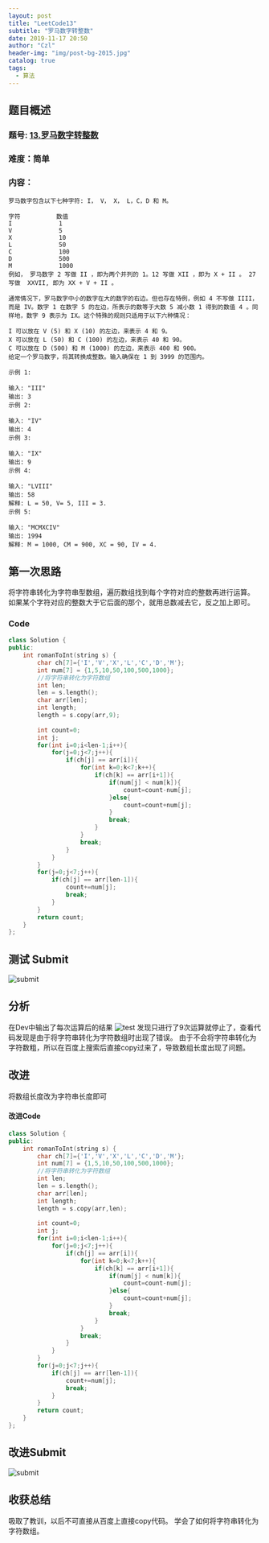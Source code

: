 ```yaml
---
layout: post
title: "LeetCode13"
subtitle: "罗马数字转整数"
date: 2019-11-17 20:50
author: "Czl"
header-img: "img/post-bg-2015.jpg"
catalog: true
tags:
  - 算法
---
```


## 题目概述

### 题号: [13.罗马数字转整数](https://leetcode-cn.com/problems/roman-to-integer/)

### 难度：简单

### 内容：

```
罗马数字包含以下七种字符: I， V， X， L，C，D 和 M。

字符          数值
I             1
V             5
X             10
L             50
C             100
D             500
M             1000
例如， 罗马数字 2 写做 II ，即为两个并列的 1。12 写做 XII ，即为 X + II 。 27 写做  XXVII, 即为 XX + V + II 。

通常情况下，罗马数字中小的数字在大的数字的右边。但也存在特例，例如 4 不写做 IIII，而是 IV。数字 1 在数字 5 的左边，所表示的数等于大数 5 减小数 1 得到的数值 4 。同样地，数字 9 表示为 IX。这个特殊的规则只适用于以下六种情况：

I 可以放在 V (5) 和 X (10) 的左边，来表示 4 和 9。
X 可以放在 L (50) 和 C (100) 的左边，来表示 40 和 90。 
C 可以放在 D (500) 和 M (1000) 的左边，来表示 400 和 900。
给定一个罗马数字，将其转换成整数。输入确保在 1 到 3999 的范围内。

示例 1:

输入: "III"
输出: 3
示例 2:

输入: "IV"
输出: 4
示例 3:

输入: "IX"
输出: 9
示例 4:

输入: "LVIII"
输出: 58
解释: L = 50, V= 5, III = 3.
示例 5:

输入: "MCMXCIV"
输出: 1994
解释: M = 1000, CM = 900, XC = 90, IV = 4.

```


## 第一次思路

将字符串转化为字符串型数组，遍历数组找到每个字符对应的整数再进行运算。
如果某个字符对应的整数大于它后面的那个，就用总数减去它，反之加上即可。

### Code

```c++
class Solution {
public:
    int romanToInt(string s) {
        char ch[7]={'I','V','X','L','C','D','M'};
        int num[7] = {1,5,10,50,100,500,1000};
        //将字符串转化为字符数组 
        int len;
        len = s.length();
        char arr[len];
        int length;
        length = s.copy(arr,9);
        
        int count=0;
        int j;
        for(int i=0;i<len-1;i++){
            for(j=0;j<7;j++){
                if(ch[j] == arr[i]){
                    for(int k=0;k<7;k++){
                        if(ch[k] == arr[i+1]){
                            if(num[j] < num[k]){
                                count=count-num[j];
                            }else{
                                count=count+num[j];
                            }
                            break; 
                        }
                    }
                    break;
                }
            }
        }
        for(j=0;j<7;j++){
            if(ch[j] == arr[len-1]){
                count+=num[j];
                break;
            }
        }
        return count;
    }
};
```

## 测试 Submit

![submit](http://ww1.sinaimg.cn/large/006Gc1hlly1g91bxhssy1j30bv04ba9v.jpg)

## 分析

在Dev中输出了每次运算后的结果
![test](http://ww1.sinaimg.cn/large/006Gc1hlly1g91bzmnjzyj30qr09aaa3.jpg)
发现只进行了9次运算就停止了，查看代码发现是由于将字符串转化为字符数组时出现了错误。
由于不会将字符串转化为字符数粗，所以在百度上搜索后直接copy过来了，导致数组长度出现了问题。

## 改进

将数组长度改为字符串长度即可

#### 改进Code

```c++
class Solution {
public:
    int romanToInt(string s) {
        char ch[7]={'I','V','X','L','C','D','M'};
        int num[7] = {1,5,10,50,100,500,1000};
        //将字符串转化为字符数组 
        int len;
        len = s.length();
        char arr[len];
        int length;
        length = s.copy(arr,len);
        
        int count=0;
        int j;
        for(int i=0;i<len-1;i++){
            for(j=0;j<7;j++){
                if(ch[j] == arr[i]){
                    for(int k=0;k<7;k++){
                        if(ch[k] == arr[i+1]){
                            if(num[j] < num[k]){
                                count=count-num[j];
                            }else{
                                count=count+num[j];
                            }
                            break; 
                        }
                    }
                    break;
                }
            }
        }
        for(j=0;j<7;j++){
            if(ch[j] == arr[len-1]){
                count+=num[j];
                break;
            }
        }
        return count;
    }
};
```

## 改进Submit

![submit](http://ww1.sinaimg.cn/large/006Gc1hlly1g91c2r6nj2j306m023q2q.jpg)

## 收获总结
吸取了教训，以后不可直接从百度上直接copy代码。
学会了如何将字符串转化为字符数组。